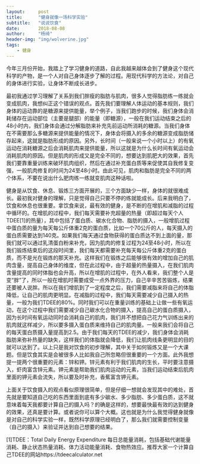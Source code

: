 ```yaml
---
layout:     post
title:      "健身就像一场科学实验"
subtitle:   "说说饮食"
date:       2018-08-08
author:     "杨绮"
header-img: "img/wolverine.jpg"
tags:
    - 健身  
---
```

今年三月份开始，我踏上了学习健身的道路，自此我越来越体会到了健身这个现代科学的产物，是一个人对自己身体逐步了解的过程。用现代科学的方法论，对自己的身体进行实验，让身体不断成长进步。

最初我通过学习理解了关系到我们胖瘦的脂肪与肌肉，很多人觉得脂肪练一练就会变成肌肉，我想纠正这个错误的观点。首先我们要理解人体运动的基本规则，我们身体的运动靠的是糖源来提供能量，举个例子，当我们跑步的时候，我们身体会消耗储存在运动部位（主要是腿部）的能量（即糖源），一般在我们运动结束之后的48小时内，我们身体会通过分解脂肪来补充先前运动所消耗的糖源。当我们身体在不需要那么多糖源来提供能量的情况下，身体会将摄入的多余的糖源变成脂肪储存起来，这就是脂肪形成的原因。另外，长时间（一般来说一个小时以上）的有氧运动在消耗糖源之后会消耗肌肉来提供能量，所以这就是为什么长时间有氧运动会消耗肌肉的原因。但是肌肉的形成又是完全不同的，想要达到肌肥大的效果，首先我们要靠重量训练来破环肌肉组织，然后在通过补充蛋白质等来促使其自我修复变强，一般肌肉修复的时间为24至48小时。由此可见，肌肉和脂肪是完全不同的两个体系，不要在说出什么肥肉练一练就变肌肉这种话啦。

健身是从饮食、休息、锻炼三方面开展的，三个方面缺少一样，身体的就很难成长。最初我对健身的理解，只是觉得自己只要不停的练就能成长。后来我明白了，饮食和休息也很重要。拿饮食来说，最有效的健身，是不断的在增肌和减脂的过程中循环的。在增肌的过程中，我们每天需要补充超量的热量（即超过每天个人TDEE[1]的热量），其中包括了蛋白质、碳水化合物、脂肪的摄入，一般增肌过程中蛋白质的量为每天每公斤体重2克的蛋白质，比如一个70公斤的人，每天摄入的蛋白质需要达到140克。如果我们每天通过食物获得的蛋白质达不到上面的量，那我们就可以通过乳清蛋白粉来补充，因为肌肉的修复过程为24至48小时，所以在我们锻炼结束后的这段时间里，我们每天都需要补充每天每公斤体重2克的蛋白质，而不是光在锻炼的那天补充。这样我们在锻炼之后能够很有效的增加自己的肌肉含量，提高自己身体的维度，但在此过程中，由于超量的热量摄入，在我们肌肉含量提高的同时体脂也会升高，所以在增肌的过程中，在外人看来，我们整个人是变“胖”了，所以一般在增肌时需要成受一点外界的压力，自己辛辛苦苦锻炼，结果还要被人说胖。所以在我们增肌到了一定程度之后，我们需要减脂来将自己的体脂降低，让自己的肌肉更明显。在减脂的过程中，我们每天需要减少自己摄入的热量，一般为我们TDEE的80%。同时我们可以在重量训练的基础上让做一些有氧运动，在这个过程中我们需要减少自己碳水化合物的摄入，提高自己的蛋白质摄入，因为长时间有氧运动同时会消耗自己的肌肉，我们并不想把自己花力气训练出来的肌肉就这样减少，所以要多摄入蛋白质来维持自己的肌肉量。一般来我们会将自己的每天蛋白质摄入量提高到2.5。由于我们每天的TDEE的减少，我们身体会消耗脂肪来弥补热量的缺失，这样我们的体脂就会降低，我们让肌肉线条更明显的目的就可以达到了。以上只是我对饮食的初步理解，其中关于如何锻炼又是一个大课题。但是饮食其实是会被很多人比如我自己所忽略但很重要的一个方面。此外我想提一提两个很重要的元素：锌和钾。锌元素有利于我们肌肉的生长，平时要注意摄入，虾肉富含锌元素。钾元素是帮助我们肌肉运动的元素，当我们运动结束后肌肉里面的钾元素会流失，所以要及时补充，香蕉富含钾元素。

上面关于饮食摄入的观点看似原理很简单，但是仔细一想就会发现其中的难处，首先就是要知道自己吃的东西里面到底有多少碳水、多少脂肪、多少蛋白质，这不就意味着每天我都要计算自己的摄入吗？的确是这样的，想要最快最有效的达到健身的效果，还真是要计算。或者说你可以算个大概。这也就是为什么我觉得健身就像是对自己的科学实验一样，既然科学原理已经明白了，那么我们就需要控制变量（自己的摄入）来验证并达到自己想要的结果。

[1]TDEE：Total Daily Energy Expenditure 每日总能量消耗，包括基础代谢能量消耗、静止状态热量消耗、体力活动能量消耗、食物热效应。推荐大家一个计算自己TDEE的网站https://tdeecalculator.net
